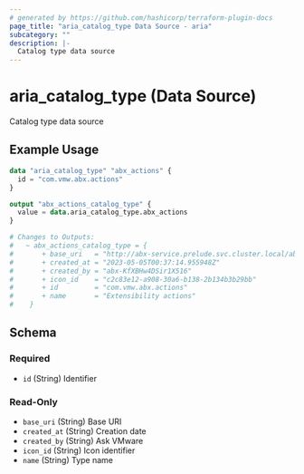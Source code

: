 ```yaml
---
# generated by https://github.com/hashicorp/terraform-plugin-docs
page_title: "aria_catalog_type Data Source - aria"
subcategory: ""
description: |-
  Catalog type data source
---
```


# aria_catalog_type (Data Source)

Catalog type data source

## Example Usage

```terraform
data "aria_catalog_type" "abx_actions" {
  id = "com.vmw.abx.actions"
}

output "abx_actions_catalog_type" {
  value = data.aria_catalog_type.abx_actions
}

# Changes to Outputs:
#   ~ abx_actions_catalog_type = {
#       + base_uri   = "http://abx-service.prelude.svc.cluster.local/abx/api/catalog"
#       + created_at = "2023-05-05T00:37:14.955948Z"
#       + created_by = "abx-KfXBHw4DSir1X516"
#       + icon_id    = "c2c83e12-a908-30a6-b138-2b134b3b29bb"
#       + id         = "com.vmw.abx.actions"
#       + name       = "Extensibility actions"
#    }
```

<!-- schema generated by tfplugindocs -->
## Schema

### Required

- `id` (String) Identifier

### Read-Only

- `base_uri` (String) Base URI
- `created_at` (String) Creation date
- `created_by` (String) Ask VMware
- `icon_id` (String) Icon identifier
- `name` (String) Type name
